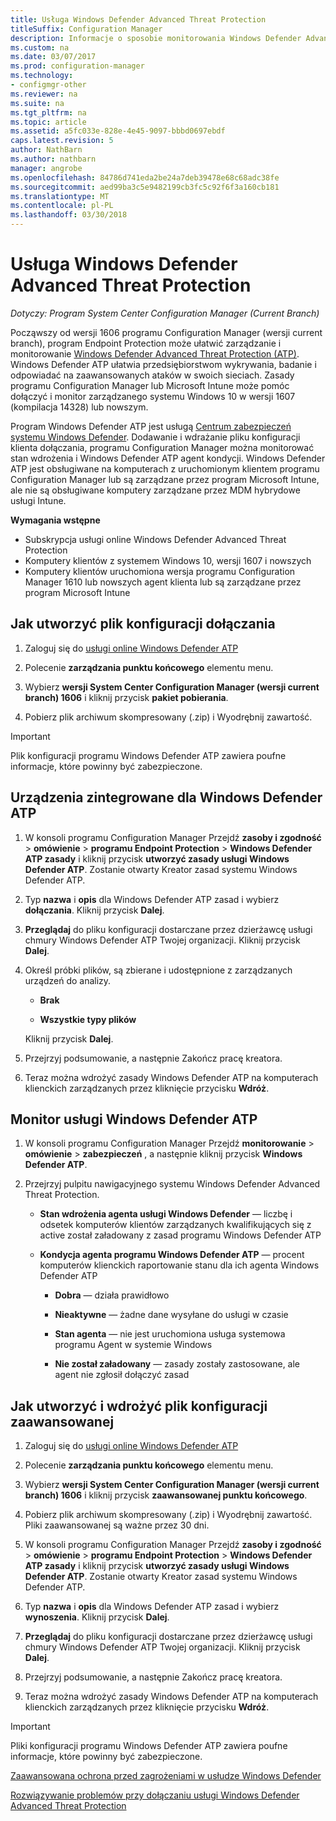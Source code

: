 ```yaml
---
title: Usługa Windows Defender Advanced Threat Protection
titleSuffix: Configuration Manager
description: Informacje o sposobie monitorowania Windows Defender Advanced Threat Protection, nową usługę, która ułatwia przedsiębiorstwom odpowiadanie na zaawansowanych ataków i zarządzania nimi.
ms.custom: na
ms.date: 03/07/2017
ms.prod: configuration-manager
ms.technology:
- configmgr-other
ms.reviewer: na
ms.suite: na
ms.tgt_pltfrm: na
ms.topic: article
ms.assetid: a5fc033e-828e-4e45-9097-bbbd0697ebdf
caps.latest.revision: 5
author: NathBarn
ms.author: nathbarn
manager: angrobe
ms.openlocfilehash: 84786d741eda2be24a7deb39478e68c68adc38fe
ms.sourcegitcommit: aed99ba3c5e9482199cb3fc5c92f6f3a160cb181
ms.translationtype: MT
ms.contentlocale: pl-PL
ms.lasthandoff: 03/30/2018
---
```

# <a name="windows-defender-advanced-threat-protection"></a>Usługa Windows Defender Advanced Threat Protection

*Dotyczy: Program System Center Configuration Manager (Current Branch)*

Począwszy od wersji 1606 programu Configuration Manager (wersji current branch), program Endpoint Protection może ułatwić zarządzanie i monitorowanie [Windows Defender Advanced Threat Protection (ATP)](http://aka.ms/technet-wdatp). Windows Defender ATP ułatwia przedsiębiorstwom wykrywania, badanie i odpowiadać na zaawansowanych ataków w swoich sieciach.  Zasady programu Configuration Manager lub Microsoft Intune może pomóc dołączyć i monitor zarządzanego systemu Windows 10 w wersji 1607 (kompilacja 14328) lub nowszym.

Program Windows Defender ATP jest usługą [Centrum zabezpieczeń systemu Windows Defender](https://securitycenter.windows.com). Dodawanie i wdrażanie pliku konfiguracji klienta dołączania, programu Configuration Manager można monitorować stan wdrożenia i Windows Defender ATP agent kondycji. Windows Defender ATP jest obsługiwane na komputerach z uruchomionym klientem programu Configuration Manager lub są zarządzane przez program Microsoft Intune, ale nie są obsługiwane komputery zarządzane przez MDM hybrydowe usługi Intune.

 **Wymagania wstępne**  

-   Subskrypcja usługi online Windows Defender Advanced Threat Protection  
-   Komputery klientów z systemem Windows 10, wersji 1607 i nowszych  
-   Komputery klientów uruchomiona wersja programu Configuration Manager 1610 lub nowszych agent klienta lub są zarządzane przez program Microsoft Intune

## <a name="how-to-create-an-onboarding-configuration-file"></a>Jak utworzyć plik konfiguracji dołączania  

 1.  Zaloguj się do [usługi online Windows Defender ATP](https://securitycenter.windows.com/)   

 2.  Polecenie **zarządzania punktu końcowego** elementu menu.  

 3.  Wybierz **wersji System Center Configuration Manager (wersji current branch) 1606** i kliknij przycisk **pakiet pobierania**.  

 4.  Pobierz plik archiwum skompresowany (.zip) i Wyodrębnij zawartość.

> [!IMPORTANT]
> Plik konfiguracji programu Windows Defender ATP zawiera poufne informacje, które powinny być zabezpieczone.

## <a name="onboard-devices-for-windows-defender-atp"></a>Urządzenia zintegrowane dla Windows Defender ATP  

1.  W konsoli programu Configuration Manager Przejdź **zasoby i zgodność** > **omówienie** > **programu Endpoint Protection** > **Windows Defender ATP zasady** i kliknij przycisk **utworzyć zasady usługi Windows Defender ATP**. Zostanie otwarty Kreator zasad systemu Windows Defender ATP.  

2.  Typ **nazwa** i **opis** dla Windows Defender ATP zasad i wybierz **dołączania**. Kliknij przycisk **Dalej**.  

3.  **Przeglądaj** do pliku konfiguracji dostarczane przez dzierżawcę usługi chmury Windows Defender ATP Twojej organizacji. Kliknij przycisk **Dalej**.  

4.  Określ próbki plików, są zbierane i udostępnione z zarządzanych urządzeń do analizy.  

    -   **Brak**   

    -   **Wszystkie typy plików**  

     Kliknij przycisk **Dalej**.  

5.  Przejrzyj podsumowanie, a następnie Zakończ pracę kreatora.  

6.  Teraz można wdrożyć zasady Windows Defender ATP na komputerach klienckich zarządzanych przez kliknięcie przycisku **Wdróż**.  

## <a name="monitor-windows-defender-atp"></a>Monitor usługi Windows Defender ATP  

1.  W konsoli programu Configuration Manager Przejdź **monitorowanie** > **omówienie** > **zabezpieczeń** , a następnie kliknij przycisk **Windows Defender ATP**.  

2.  Przejrzyj pulpitu nawigacyjnego systemu Windows Defender Advanced Threat Protection.  

    -   **Stan wdrożenia agenta usługi Windows Defender** — liczbę i odsetek komputerów klientów zarządzanych kwalifikujących się z active został załadowany z zasad programu Windows Defender ATP  

    -   **Kondycja agenta programu Windows Defender ATP** — procent komputerów klienckich raportowanie stanu dla ich agenta Windows Defender ATP  

        -   **Dobra** — działa prawidłowo  

        -   **Nieaktywne** — żadne dane wysyłane do usługi w czasie  

        -   **Stan agenta** — nie jest uruchomiona usługa systemowa programu Agent w systemie Windows  

        -   **Nie został załadowany** — zasady zostały zastosowane, ale agent nie zgłosił dołączyć zasad  


## <a name="how-to-create-and-deploy-an-offboarding-configuration-file"></a>Jak utworzyć i wdrożyć plik konfiguracji zaawansowanej  

1.  Zaloguj się do [usługi online Windows Defender ATP](https://securitycenter.windows.com/)   

2.  Polecenie **zarządzania punktu końcowego** elementu menu.  

3.  Wybierz **wersji System Center Configuration Manager (wersji current branch) 1606** i kliknij przycisk **zaawansowanej punktu końcowego**.  

4.  Pobierz plik archiwum skompresowany (.zip) i Wyodrębnij zawartość. Pliki zaawansowanej są ważne przez 30 dni.

5.  W konsoli programu Configuration Manager Przejdź **zasoby i zgodność** > **omówienie** > **programu Endpoint Protection** > **Windows Defender ATP zasady** i kliknij przycisk **utworzyć zasady usługi Windows Defender ATP**. Zostanie otwarty Kreator zasad systemu Windows Defender ATP.  

6.  Typ **nazwa** i **opis** dla Windows Defender ATP zasad i wybierz **wynoszenia**. Kliknij przycisk **Dalej**.  

7.  **Przeglądaj** do pliku konfiguracji dostarczane przez dzierżawcę usługi chmury Windows Defender ATP Twojej organizacji. Kliknij przycisk **Dalej**.  

8.  Przejrzyj podsumowanie, a następnie Zakończ pracę kreatora.  

9.  Teraz można wdrożyć zasady Windows Defender ATP na komputerach klienckich zarządzanych przez kliknięcie przycisku **Wdróż**.  

> [!IMPORTANT]
> Pliki konfiguracji programu Windows Defender ATP zawiera poufne informacje, które powinny być zabezpieczone.

[Zaawansowana ochrona przed zagrożeniami w usłudze Windows Defender](https://technet.microsoft.com/itpro/windows/keep-secure/windows-defender-advanced-threat-protection)

[Rozwiązywanie problemów przy dołączaniu usługi Windows Defender Advanced Threat Protection](https://technet.microsoft.com/itpro/windows/keep-secure/troubleshoot-onboarding-windows-defender-advanced-threat-protection)
